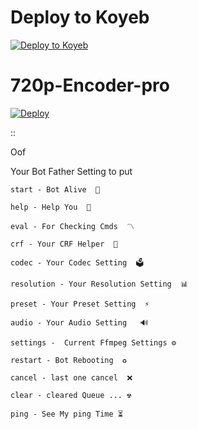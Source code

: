 # Deploy to Koyeb

[![Deploy to Koyeb](https://www.koyeb.com/static/images/deploy/button.svg)](https://app.koyeb.com/deploy?type=git&repository=github.com/GitXBot101/EncoderZub&branch=main&name=zubencoderbot)



# 720p-Encoder-pro

[![Deploy](https://www.herokucdn.com/deploy/button.svg)](https://dashboard.heroku.com/new?button-url=https%3A%2F%2Fgithub.com%2FSahanJayaweera%2F720p-Super-Encoder&template=https%3A%2F%2Fgithub.com%2FSahanJayaweera%2F720p-Super-Encoder)

::

Oof 

Your Bot Father Setting to put

```
start - Bot Alive  🚀

help - Help You  📜

eval - For Checking Cmds  〽️ 

crf - Your CRF Helper  👾

codec - Your Codec Setting  🗳

resolution - Your Resolution Setting  📊

preset - Your Preset Setting  ⚡️

audio - Your Audio Setting   🔊

settings -  Current Ffmpeg Settings ⚙

restart - Bot Rebooting  ♻️

cancel - last one cancel  ❌

clear - cleared Queue ... ☢

ping - See My ping Time ⏳

